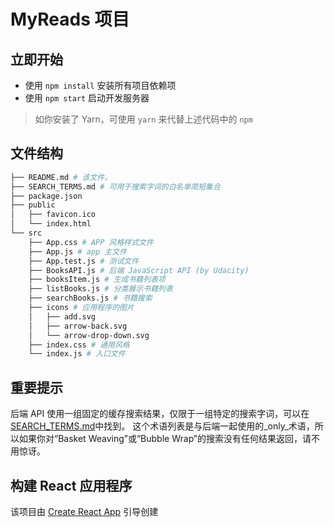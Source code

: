 # MyReads 项目

## 立即开始

- 使用 `npm install` 安装所有项目依赖项
- 使用 `npm start` 启动开发服务器

> 如你安装了 Yarn，可使用 `yarn` 来代替上述代码中的 `npm`

## 文件结构

```bash
├── README.md # 该文件。
├── SEARCH_TERMS.md # 可用于搜索字词的白名单简短集合
├── package.json
├── public
│   ├── favicon.ico
│   └── index.html
└── src
    ├── App.css # APP 风格样式文件
    ├── App.js # app 主文件
    ├── App.test.js # 测试文件
    ├── BooksAPI.js # 后端 JavaScript API (by Udacity)
    ├── booksItem.js # 生成书籍列表项
    ├── listBooks.js # 分类展示书籍列表
    ├── searchBooks.js # 书籍搜索
    ├── icons # 应用程序的图片
    │   ├── add.svg
    │   ├── arrow-back.svg
    │   └── arrow-drop-down.svg
    ├── index.css # 通用风格
    └── index.js # 入口文件
```

## 重要提示

后端 API 使用一组固定的缓存搜索结果，仅限于一组特定的搜索字词，可以在[SEARCH_TERMS.md](SEARCH_TERMS.md)中找到。 这个术语列表是与后端一起使用的_only_术语，所以如果你对“Basket Weaving”或“Bubble Wrap”的搜索没有任何结果返回，请不用惊讶。

## 构建 React 应用程序

该项目由 [Create React App](https://github.com/facebookincubator/create-react-app) 引导创建

